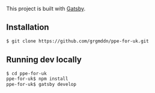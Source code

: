 This project is built with [Gatsby](https://www.gatsbyjs.org/).

## Installation

```sh
$ git clone https://github.com/grgmddn/ppe-for-uk.git
```

## Running dev locally

```sh
$ cd ppe-for-uk
ppe-for-uk$ npm install
ppe-for-uk$ gatsby develop
```